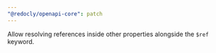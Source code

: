 ```yaml
---
"@redocly/openapi-core": patch
---
```


Allow resolving references inside other properties alongside the `$ref` keyword.
